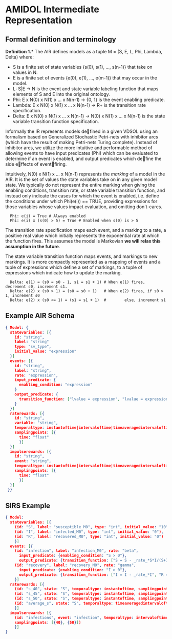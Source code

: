 # AMIDOL Intermediate Representation
## Formal definition and terminology

**Definition 1.*** The AIR defines models as a tuple M = (S, E, L, Phi, Lambda, Delta) where:
* S is a finite set of state variables {s(0), s(1), ..., s(n-1)} that take on values in N.
* E is a finite set of events {e(0), e(1), ..., e(m-1)} that may occur in the model.
* L: S|E -> N is the event and state variable labeling function that maps elements of S and E into the original ontology.
* Phi: E x N(0) x N(1) x ... x N(n-1) -> {0, 1} is the event enabling predicate.
* Lambda: E x N(0) x N(1) x ... x N(n-1) -> R+ is the transition rate specification.
* Delta: E x N(0) x N(1) x ... x N(n-1) -> N(0) x N(1) x ... x N(n-1) is the state variable transition function specification.

Informally the IR represents models defined in a given VDSOL using an formalism based on Generalized Stochastic Petri-nets with inhibitor arcs (which have the result of making Petri-nets Turing complete). Instead of inhibitor arcs, we utilize the more intuitive and performable method of allowing events to have input predicates (Phi) which can be evaluated to determine if an event is enabled, and output predicates which define the side effects of eventfiring.

Intuitively, N(0) x N(1) x ... x N(n-1) represents the *marking* of a model in the AIR.  It is the set of values the state variables take on in any given model state.  We typically do not represent the entire marking when giving the enabling conditions, transition rate, or state variable transition function, and instead only indicate the cases for which the event is enabled, i.e. define the conditions under which Phi(e(i)) == TRUE, providing expressions for those variables whose values impact evaluation, and omitting don't-cares.

```
  Phi: e(i) = True # Always enabled
  Phi: e(i) x (s(0) > 5) = True # Enabled when s(0) is > 5
```

The transition rate specification maps each event, and a marking to a rate, a positive real value which initially represents the exponential rate at which the function fires.  This assumes the model is Markovian **we will relax this assumption in the future**.

The state variable transition function maps events, and markings to new markings.  It is more compactly represented as a mapping of events and a tuple of expressions which define a set of markings, to a tuple of expressions which indicate how to update the marking.

```
  Delta: e(1) = (s0 = s0 - 1, s1 = s1 + 1) # When e(1) fires, decrement s0, increment s1.
  Delta: e(2) x (s0 > 1) = (s0 = s0 + 1)   # When e(2) fires, if s0 > 1, increment s0
  Delta: e(2) x (s0 <= 1) = (s1 = s1 + 1)  #        else, increment s1
```

## Example AIR Schema

```json
{ Model: {
  statevariables: [{
    id: "string",
    label: "string"
    type: "sv_type",
    initial_value: "expression"
  }]
  events: [{
    id: "string",
    label: "string",
    rate: "expression",
    input_predicate: {
      enabling_condition: "expression"
    }
    output_predicate: {
      transition_function: ["lvalue = expression", "lvalue = expression", ...]
    }
  }]
  raterewards: [{
    id: "string",
    variable: "string",
    temporaltype: instantoftime|intervaloftime|timeaveragedintervaloftime|steadystate,
    samplingpoints: [{
      time: "float"
      }]    
  }]
  impulserewards: [{
    id: "string",
    event: "string",
    temporaltype: instantoftime|intervaloftime|timeaveragedintervaloftime|steadystate,
    samplingpoints: [{
      time: "float"
      }]    
  }]
 }}
```

## SIRS Example
```json
{ Model:
  statevariables: [{
    (id: "S", label: "susceptible_M0", type: "int", initial_value: "10"),
    (id: "I", label: "infected_M0", type: "int", initial_value: "0"),
    (id: "R", label: "recovered_M0", type: "int", initial_value: "0")
    }]
  events: [{
    (id: "infection", label: "infection_M0", rate: "beta",
      input_predicate: {enabling_condition: "S > 0"},
      output_predicate: {transition_function: ["S = S - _rate_*S*I/(S+I+R)", "I = I + _rate_*S*I/(S+I+R)"]}),
    (id: "recovery", label: "recovery_M0", rate: "gamma",
      input_predicate: {enabling_condition: "I > 0"},
      output_predicate: {transition_function: ["I = I - _rate_*I", "R = R + _rate_*I"]})
    }]
  raterewards: [{
    (id: "s_40", state: "S", temporaltype: instantoftime, samplingpoints: [{40}]),
    (id: "s_45", state: "S", temporaltype: instantoftime, samplingpoints: [{45}]),
    (id: "s_50", state: "S", temporaltype: instantoftime, samplingpoints: [{50}]),
    (id: "average_s", state: "S", temporaltype: timeaveragedintervaloftime,   samplingpoints: [{40}, {50}])
    }]
  impulserewards: [{
    (id: "infections", event: "infection", temporaltype: intervaloftime,
    samplingpoints: [{40}, {50}])
    }]
}
```
